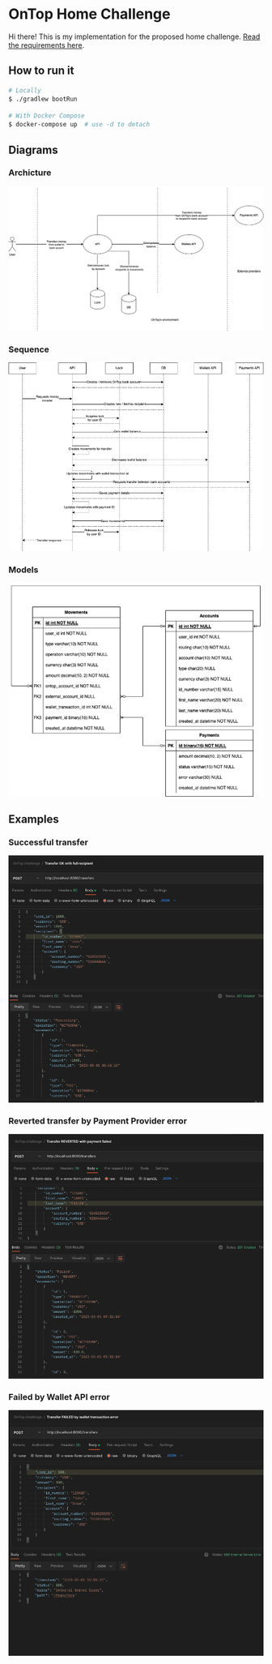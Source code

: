 # OnTop Home Challenge

Hi there! This is my implementation for the proposed home challenge. [Read the
requirements here](./docs/requirements.pdf).

## How to run it

```bash
# Locally
$ ./gradlew bootRun

# With Docker Compose
$ docker-compose up  # use -d to detach
```

## Diagrams

### Archicture

![Architecture diagram](./docs/architecture.png)

### Sequence

![Sequence diagram](./docs/sequence.png)

### Models

![Models diagram](./docs/models.png)

## Examples

### Successful transfer

![Postman success example](./docs/postman_success.png)

### Reverted transfer by Payment Provider error

![Postman provider error example](./docs/postman_provider_error.png)

### Failed by Wallet API error

![Postman wallet error example](./docs/postman_wallet_error.png)
